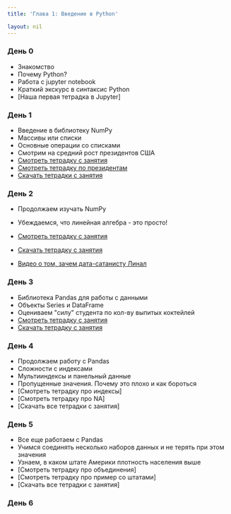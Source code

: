 ```yaml
---
title: 'Глава 1: Введение в Python'

layout: nil
---
```


### День 0

* Знакомство
* Почему Python?
* Работа с jupyter notebook
* Краткий экскурс в синтаксис Python
* [Наша первая тетрадка в Jupyter]

### День 1

* Введение в библиотеку NumPy
* Массивы или списки
* Основные операции со списками
* Смотрим на средний рост президентов США
* [Смотреть тетрадку с занятия](https://nbviewer.jupyter.org/github/MidiukinM/ML/blob/master/docs/notebooks/Chapter_1/view/Intro_to_numpy.ipynb)
* [Смотреть тетрадку по президентам](https://nbviewer.jupyter.org/github/MidiukinM/ML/blob/master/docs/notebooks/Chapter_1/view/ex_height.ipynb)
* [Скачать тетрадки с занятия](https://github.com/MidiukinM/ML/blob/master/docs/notebooks/Chapter_1/Day-1.zip?raw=true)


### День 2

* Продолжаем изучать NumPy
* Убеждаемся, что линейная алгебра - это просто!
* [Смотреть тетрадку с занятия](https://nbviewer.jupyter.org/github/MidiukinM/ML/blob/master/docs/notebooks/Chapter_1/view/linear_alg.ipynb)
* [Скачать тетрадку с занятия](https://github.com/MidiukinM/ML/blob/master/docs/notebooks/Chapter_1/Day-2.zip?raw=true)

* [Видео о том, зачем дата-сатанисту Линал](https://www.youtube.com/watch?time_continue=1&v=Or119IXozCM)


### День 3

* Библиотека Pandas для работы с данными
* Объекты Series и DataFrame
* Оцениваем "силу" студента по кол-ву выпитых коктейлей
* [Смотреть тетрадку с занятия](https://nbviewer.jupyter.org/github/MidiukinM/ML/blob/master/docs/notebooks/Chapter_1/view/obj_in_pandas.ipynb)
* [Скачать тетрадку с занятия](https://github.com/MidiukinM/ML/blob/master/docs/notebooks/Chapter_1/Day-3.zip?raw=true)


### День 4

* Продолжаем работу с Pandas
* Сложности с индексами
* Мультииндексы и панельный данные
* Пропущенные значения. Почему это плохо и как бороться
* [Смотреть тетрадку про индексы]
* [Смотреть тетрадку про NA]
* [Скачать все тетрадки с занятия]

### День 5

* Все еще работаем с Pandas
* Учимся соединять несколько наборов данных и не терять при этом значения
* Узнаем, в каком штате Америки плотность населения выше
* [Смотреть тетрадку про объединения]
* [Смотреть тетрадку про пример со штатами]
* [Скачать все тетрадки с занятия]

### День 6
